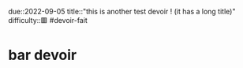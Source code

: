 due::2022-09-05
title::"this is another test devoir ! (it has a long title)"
difficulty::🟥
#devoir-fait 
# bar devoir
